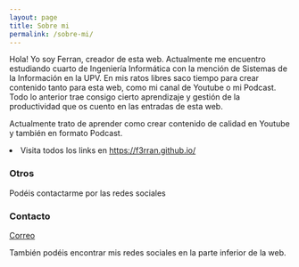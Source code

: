 ```yaml
---
layout: page
title: Sobre mi
permalink: /sobre-mi/
---
```

Hola! Yo soy Ferran, creador de esta web.
Actualmente me encuentro estudiando cuarto de Ingeniería Informática con la mención de Sistemas de la Información en la UPV. En mis ratos libres saco tiempo para crear contenido tanto para esta web, como mi canal de Youtube o mi Podcast. Todo lo anterior trae consigo cierto aprendizaje y gestión de la productividad que os cuento en las entradas de esta web. 

Actualmente trato de aprender como crear contenido de calidad en Youtube y también en formato Podcast.
<li>Visita todos los links en <a href="://f3rran.github.io///f3rran.github.io/"><a href="https://linktr.ee/f3rran/" class="uri">https://f3rran.github.io/</a></a></li>


### Otros

Podéis contactarme por las redes sociales

### Contacto

[Correo](mailto:esparzaferran@gmail.com)

También podéis encontrar mis redes sociales en la parte inferior de la web.
